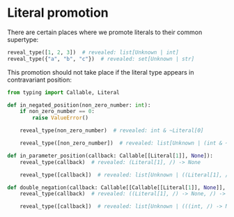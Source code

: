 # Literal promotion

There are certain places where we promote literals to their common supertype:

```py
reveal_type([1, 2, 3])  # revealed: list[Unknown | int]
reveal_type({"a", "b", "c"})  # revealed: set[Unknown | str]
```

This promotion should not take place if the literal type appears in contravariant position:

```py
from typing import Callable, Literal

def in_negated_position(non_zero_number: int):
    if non_zero_number == 0:
        raise ValueError()

    reveal_type(non_zero_number)  # revealed: int & ~Literal[0]

    reveal_type([non_zero_number])  # revealed: list[Unknown | (int & ~Literal[0])]

def in_parameter_position(callback: Callable[[Literal[1]], None]):
    reveal_type(callback)  # revealed: (Literal[1], /) -> None

    reveal_type([callback])  # revealed: list[Unknown | ((Literal[1], /) -> None)]

def double_negation(callback: Callable[[Callable[[Literal[1]], None]], None]):
    reveal_type(callback)  # revealed: ((Literal[1], /) -> None, /) -> None

    reveal_type([callback])  # revealed: list[Unknown | (((int, /) -> None, /) -> None)]
```
